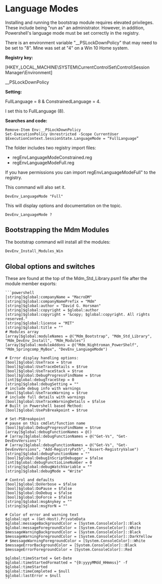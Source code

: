 # Language Modes
Installing and running the bootstrap module requires elevated privileges. These include being "run as" an administrator. However, in addition, Powershell's language mode must be set correctly in the registry.

There is an environment variable "__PSLockDownPolicy" that may need to be set to "8". Mine was set at "4" on a Win 10 Home system.

**Registry key:**

[HKEY_LOCAL_MACHINE\SYSTEM\CurrentControlSet\Control\Session Manager\Environment]


__PSLockDownPolicy

**Setting:**

FullLanguage = 8 & ConstrainedLanguage = 4.

I set this to FullLanguage (8).


**Searches and code:**

```
Remove-Item Env:__PSLockDownPolicy
Set-ExecutionPolicy Unrestricted -Scope CurrentUser
$ExecutionContext.SessionState.LanguageMode = “FullLanguage”
```

The folder includes two registry import files:

* regEnvLanguageModeConstrained.reg
* regEnvLanguageModeFull.reg

If you have permissions you can import regEnvLanguageModeFull" to the registry.

This command will also set it.
```
DevEnv_LanguageMode "Full"
```

This will display options and documentation on the topic.
```
DevEnv_LanguageMode ?
```

## Bootstrapping the Mdm Modules

The bootstrap command will install all the modules:
```powershell
DevEnv_Install_Modules_Win
```

## Global options and switches

These are found at the top of the Mdm_Std_Library.psm1 file after the module member exports:

    ```powershell
    [string]$global:companyName = "MacroDM"
    [string]$global:companyNamePrefix = "Mdm"
    [string]$global:author = "David G. Horsman"
    [string]$global:copyright = $global:author
    [string]$global:copyright = "&copy; $global:copyright. All rights reserved."
    [string]$global:license = "MIT"
    [string]$global:title = ""
    # Modules array
    [array]$global:moduleNames = @("Mdm_Bootstrap", "Mdm_Std_Library", "Mdm_DevEnv_Install", "Mdm_Modules")
    [array]$global:moduleAddons = @("Mdm_Nightroman_PowerShelf", "Mdm_Springcomp_MyBox", "DevEnv_LanguageMode")

    # Error display handling options:
    [bool]$global:UseTrace = $true
    [bool]$global:UseTraceDetails = $true
    [bool]$global:UseTraceStack = $true
    [bool]$global:DebugProgressFindName = $true
    [int]$global:debugTraceStep = 0
    [string]$global:debugSetting = ""
    # include debug info with warnings
    [bool]$global:UseTraceWarning = $true
    # include full details with warnings
    [bool]$global:UseTraceWarningDetails = $false
    # Built in Powershell based Method:
    [bool]$global:UsePsBreakpoint = $true

    # Set-PSBreakpoint
    # pause on this cmdlet/function name
    [bool]$global:DebugProgressFindName = $true
    [array]$global:debugFunctionNames = @()
    # [array]$global:debugFunctionNames = @("Get-Vs", "Get-DevEnvVersions")
    # [array]$global:debugFunctionNames = @("Get-Vs", "Get-DevEnvVersions", "Add-RegistryPath", "Assert-RegistryValue")
    [string]$global:debugFunctionName = ""
    [bool]$global:DebugInScriptDebugger = $false
    [int]$global:debugFunctioLineNumber = 0
    [string]$global:debugWatchVariable = ""
    [string]$global:debugMode = "Write"
    
    # Control and defaults
    [bool]$global:DoVerbose = $false
    [bool]$global:DoPause = $false
    [bool]$global:DoDebug = $false
    [bool]$global:DoForce = $false
    [string]$global:msgAnykey = ""
    [string]$global:msgYorN = ""
    
    # Color of error and warning text
    $global:opt = (Get-Host).PrivateData
    $global:messageBackgroundColor = [System.ConsoleColor]::Black
    $global:messageForegroundColor = [System.ConsoleColor]::White
    $messageWarningBackgroundColor = [System.ConsoleColor]::Black
    $messageWarningForegroundColor = [System.ConsoleColor]::DarkYellow
    # $messageWarningForegroundColor = [System.ConsoleColor]::White
    $messageErrorBackgroundColor = [System.ConsoleColor]::Black
    $messageErrorForegroundColor = [System.ConsoleColor]::Red

    $global:timeStarted = Get-Date
    $global:timeStartedFormatted = "{0:yyyyMMdd_HHmmss}" -f $global:timeStarted
    $global:timeCompleted = $null
    $global:lastError = $null
    ```
